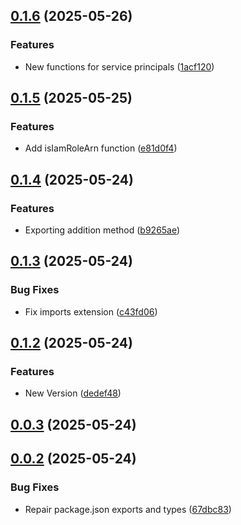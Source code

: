## [0.1.6](https://github.com/cloud-copilot/iam-utils/compare/v0.1.5...v0.1.6) (2025-05-26)


### Features

* New functions for service principals ([1acf120](https://github.com/cloud-copilot/iam-utils/commit/1acf12008161cece696f899c2936223e2e57df62))

## [0.1.5](https://github.com/cloud-copilot/iam-utils/compare/v0.1.4...v0.1.5) (2025-05-25)


### Features

* Add isIamRoleArn function ([e81d0f4](https://github.com/cloud-copilot/iam-utils/commit/e81d0f42cd44a74aa8e4245bdd4651065ef1ee9b))

## [0.1.4](https://github.com/cloud-copilot/iam-utils/compare/v0.1.3...v0.1.4) (2025-05-24)


### Features

* Exporting addition method ([b9265ae](https://github.com/cloud-copilot/iam-utils/commit/b9265ae2e09a486741bd5b3b552955eb7a345934))

## [0.1.3](https://github.com/cloud-copilot/iam-utils/compare/v0.1.2...v0.1.3) (2025-05-24)


### Bug Fixes

* Fix imports extension ([c43fd06](https://github.com/cloud-copilot/iam-utils/commit/c43fd0627fb9af643dc03ac2048427fc743f02b2))

## [0.1.2](https://github.com/cloud-copilot/iam-utils/compare/v0.1.1...v0.1.2) (2025-05-24)


### Features

* New Version ([dedef48](https://github.com/cloud-copilot/iam-utils/commit/dedef4848d38e01483fc780eaaacbd80c8846b63))

## [0.0.3](https://github.com/cloud-copilot/iam-utils/compare/v0.0.2...v0.0.3) (2025-05-24)

## [0.0.2](https://github.com/cloud-copilot/iam-utils/compare/v0.0.1...v0.0.2) (2025-05-24)


### Bug Fixes

* Repair package.json exports and types ([67dbc83](https://github.com/cloud-copilot/iam-utils/commit/67dbc83851f03de815156964b2a4c4d991070eba))
